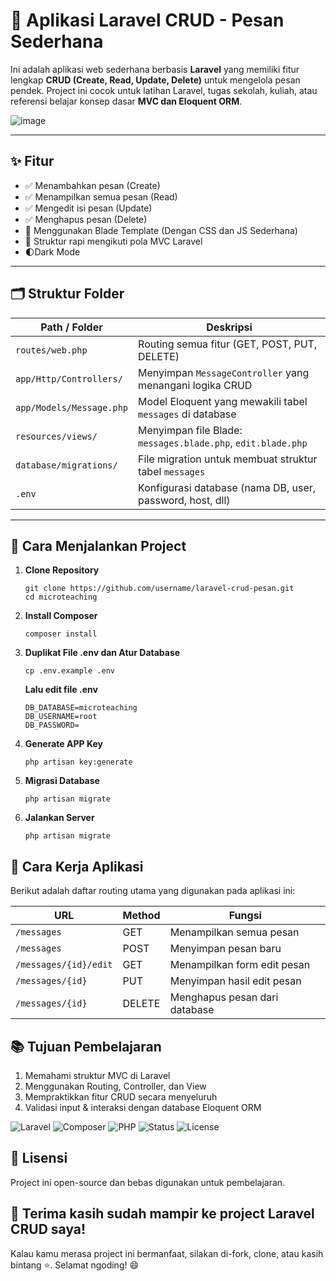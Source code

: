 # 💬 Aplikasi Laravel CRUD - Pesan Sederhana

Ini adalah aplikasi web sederhana berbasis **Laravel** yang memiliki fitur lengkap **CRUD (Create, Read, Update, Delete)** untuk mengelola pesan pendek.
Project ini cocok untuk latihan Laravel, tugas sekolah, kuliah, atau referensi belajar konsep dasar **MVC dan Eloquent ORM**.

![image](https://github.com/user-attachments/assets/499305f0-5306-4da7-97b4-9503b71cc6fe)

---

## ✨ Fitur

- ✅ Menambahkan pesan (Create)
- ✅ Menampilkan semua pesan (Read)
- ✅ Mengedit isi pesan (Update)
- ✅ Menghapus pesan (Delete)
- 🧠 Menggunakan Blade Template (Dengan CSS dan JS Sederhana)
- 🔧 Struktur rapi mengikuti pola MVC Laravel
- 🌓Dark Mode

---

## 🗂️ Struktur Folder

| **Path / Folder**             | **Deskripsi**                                                 |
|------------------------------|---------------------------------------------------------------|
| `routes/web.php`             | Routing semua fitur (GET, POST, PUT, DELETE)                  |
| `app/Http/Controllers/`      | Menyimpan `MessageController` yang menangani logika CRUD      |
| `app/Models/Message.php`     | Model Eloquent yang mewakili tabel `messages` di database     |
| `resources/views/`           | Menyimpan file Blade: `messages.blade.php`, `edit.blade.php`  |
| `database/migrations/`       | File migration untuk membuat struktur tabel `messages`        |
| `.env`                       | Konfigurasi database (nama DB, user, password, host, dll)     |

---

## 🚀 Cara Menjalankan Project

1. **Clone Repository**
   ```
   git clone https://github.com/username/laravel-crud-pesan.git
   cd microteaching
   ```
2. **Install Composer**
   ```
   composer install
   ```
3. **Duplikat File .env dan Atur Database**
   ```
   cp .env.example .env
   ```
   **Lalu edit file .env**
    ```
   DB_DATABASE=microteaching
   DB_USERNAME=root
   DB_PASSWORD=
   ```
4. **Generate APP Key**
   ```
   php artisan key:generate
   ```
5. **Migrasi Database**
   ```
   php artisan migrate
   ```
5. **Jalankan Server**
   ```
   php artisan migrate
   ```

## 🧠 Cara Kerja Aplikasi

Berikut adalah daftar routing utama yang digunakan pada aplikasi ini:

| **URL**                  | **Method** | **Fungsi**                          |
|--------------------------|------------|--------------------------------------|
| `/messages`              | GET        | Menampilkan semua pesan              |
| `/messages`              | POST       | Menyimpan pesan baru                 |
| `/messages/{id}/edit`    | GET        | Menampilkan form edit pesan          |
| `/messages/{id}`         | PUT        | Menyimpan hasil edit pesan           |
| `/messages/{id}`         | DELETE     | Menghapus pesan dari database        |

## 📚 Tujuan Pembelajaran
1. Memahami struktur MVC di Laravel
2. Menggunakan Routing, Controller, dan View
3. Mempraktikkan fitur CRUD secara menyeluruh
4. Validasi input & interaksi dengan database Eloquent ORM

![Laravel](https://img.shields.io/badge/Laravel-9.52.20-red?logo=laravel&logoColor=white)
![Composer](https://img.shields.io/badge/Composer-2.8.8-blue?logo=composer&logoColor=white)
![PHP](https://img.shields.io/badge/PHP-8.0.30-777bb3?logo=php&logoColor=white)
![Status](https://img.shields.io/badge/Project-Selesai-brightgreen)
![License](https://img.shields.io/badge/License-MIT-lightgrey)

## 📄 Lisensi
Project ini open-source dan bebas digunakan untuk pembelajaran.

## 🙌 Terima kasih sudah mampir ke project Laravel CRUD saya!
Kalau kamu merasa project ini bermanfaat, silakan di-fork, clone, atau kasih bintang ⭐.
Selamat ngoding! 😄
